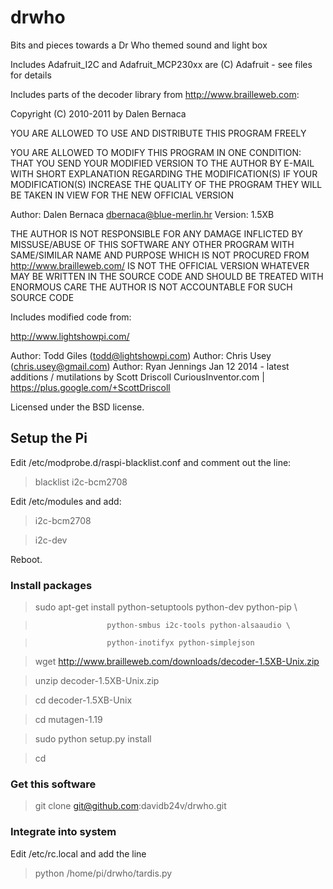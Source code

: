 # drwho

Bits and pieces towards a Dr Who themed sound and light box



Includes Adafruit_I2C and Adafruit_MCP230xx are (C) Adafruit - see files for details

Includes parts of the decoder library from http://www.brailleweb.com:

Copyright (C) 2010-2011 by Dalen Bernaca

YOU ARE ALLOWED TO USE AND DISTRIBUTE THIS PROGRAM FREELY

YOU ARE ALLOWED TO MODIFY THIS PROGRAM IN ONE CONDITION:
THAT YOU SEND YOUR MODIFIED VERSION TO THE AUTHOR BY E-MAIL
WITH SHORT EXPLANATION REGARDING THE MODIFICATION(S)
IF YOUR MODIFICATION(S) INCREASE THE QUALITY OF THE PROGRAM
THEY WILL BE TAKEN IN VIEW FOR THE NEW OFFICIAL VERSION

Author: Dalen Bernaca
        dbernaca@blue-merlin.hr
Version: 1.5XB

THE AUTHOR IS NOT RESPONSIBLE FOR ANY DAMAGE INFLICTED BY MISSUSE/ABUSE OF THIS SOFTWARE
ANY OTHER PROGRAM WITH SAME/SIMILAR NAME AND PURPOSE WHICH IS NOT PROCURED FROM
http://www.brailleweb.com/
IS NOT THE OFFICIAL VERSION WHATEVER MAY BE WRITTEN IN THE SOURCE CODE AND
SHOULD BE TREATED WITH ENORMOUS CARE
THE AUTHOR IS NOT ACCOUNTABLE FOR SUCH SOURCE CODE


Includes modified code from:

  http://www.lightshowpi.com/
 
  Author: Todd Giles (todd@lightshowpi.com)
  Author: Chris Usey (chris.usey@gmail.com)
  Author: Ryan Jennings
  Jan 12 2014 - latest additions / mutilations by Scott Driscoll
  CuriousInventor.com | https://plus.google.com/+ScottDriscoll
 
  Licensed under the BSD license.


## Setup the Pi

Edit /etc/modprobe.d/raspi-blacklist.conf and comment out the line:
> blacklist i2c-bcm2708

Edit /etc/modules and add:
> i2c-bcm2708

> i2c-dev

Reboot.

### Install packages

>sudo apt-get install python-setuptools python-dev python-pip \

>                     python-smbus i2c-tools python-alsaaudio \

>                     python-inotifyx python-simplejson


> wget http://www.brailleweb.com/downloads/decoder-1.5XB-Unix.zip

> unzip decoder-1.5XB-Unix.zip

> cd decoder-1.5XB-Unix

> cd mutagen-1.19

> sudo python setup.py install

> cd

### Get this software
> git clone git@github.com:davidb24v/drwho.git

### Integrate into system

Edit /etc/rc.local and add the line

> python /home/pi/drwho/tardis.py

